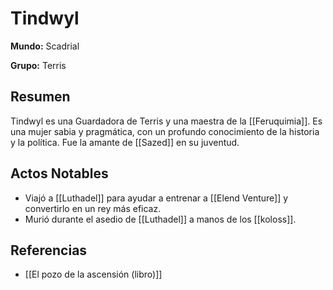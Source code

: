 # Tindwyl

**Mundo:** Scadrial

**Grupo:** Terris

## Resumen

Tindwyl es una Guardadora de Terris y una maestra de la [[Feruquimia]]. Es una mujer sabia y pragmática, con un profundo conocimiento de la historia y la política. Fue la amante de [[Sazed]] en su juventud.

## Actos Notables

*   Viajó a [[Luthadel]] para ayudar a entrenar a [[Elend Venture]] y convertirlo en un rey más eficaz.
*   Murió durante el asedio de [[Luthadel]] a manos de los [[koloss]].

## Referencias

*   [[El pozo de la ascensión (libro)]]